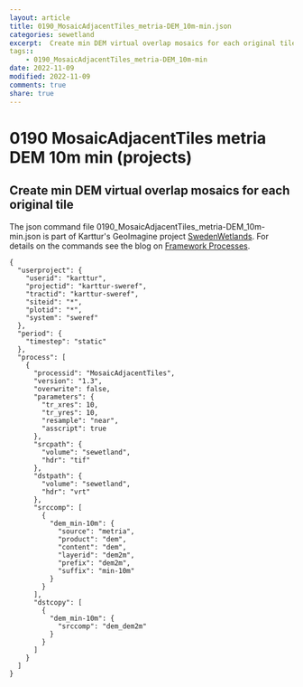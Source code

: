 ```yaml
---
layout: article
title: 0190_MosaicAdjacentTiles_metria-DEM_10m-min.json
categories: sewetland
excerpt:  Create min DEM virtual overlap mosaics for each original tile
tags:: 
    - 0190_MosaicAdjacentTiles_metria-DEM_10m-min
date: 2022-11-09
modified: 2022-11-09
comments: true
share: true
---
```


# 0190 MosaicAdjacentTiles metria DEM 10m min (projects)

##  Create min DEM virtual overlap mosaics for each original tile

The json command file <span class='file'>0190_MosaicAdjacentTiles_metria-DEM_10m-min.json</span> is part of Karttur's GeoImagine project [<span class='project'>SwedenWetlands</span>](https://karttur.github.io/geoimagine03-proj-wetland-se/index.html). For details on the commands see the blog on [Framework Processes](https://karttur.github.io/geoimagine03-docs-procpack/).

```
{
  "userproject": {
    "userid": "karttur",
    "projectid": "karttur-sweref",
    "tractid": "karttur-sweref",
    "siteid": "*",
    "plotid": "*",
    "system": "sweref"
  },
  "period": {
    "timestep": "static"
  },
  "process": [
    {
      "processid": "MosaicAdjacentTiles",
      "version": "1.3",
      "overwrite": false,
      "parameters": {
        "tr_xres": 10,
        "tr_yres": 10,
        "resample": "near",
        "asscript": true
      },
      "srcpath": {
        "volume": "sewetland",
        "hdr": "tif"
      },
      "dstpath": {
        "volume": "sewetland",
        "hdr": "vrt"
      },
      "srccomp": [
        {
          "dem_min-10m": {
            "source": "metria",
            "product": "dem",
            "content": "dem",
            "layerid": "dem2m",
            "prefix": "dem2m",
            "suffix": "min-10m"
          }
        }
      ],
      "dstcopy": [
        {
          "dem_min-10m": {
            "srccomp": "dem_dem2m"
          }
        }
      ]
    }
  ]
}
```

